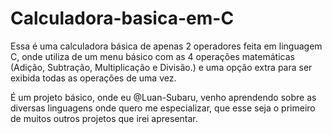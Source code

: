 # Calculadora-basica-em-C
Essa é uma calculadora básica de apenas 2 operadores feita em linguagem C, onde utiliza de um menu básico com as 4 operações matemáticas (Adição, Subtração, Multiplicação e Divisão.) e uma opção extra para ser exibida todas as operações de uma vez.

É um projeto básico, onde eu @Luan-Subaru, venho aprendendo sobre as diversas linguagens onde quero me especializar, que esse seja o primeiro de muitos outros projetos que irei apresentar.
